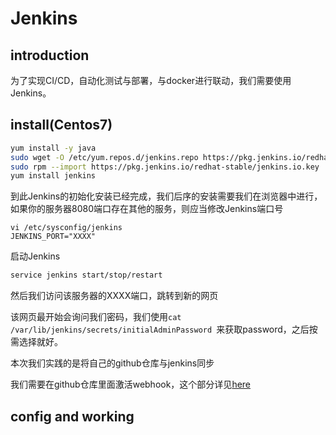 # Jenkins

## introduction

为了实现CI/CD，自动化测试与部署，与docker进行联动，我们需要使用Jenkins。

## install(Centos7)

```bash
yum install -y java
sudo wget -O /etc/yum.repos.d/jenkins.repo https://pkg.jenkins.io/redhat-stable/jenkins.repo
sudo rpm --import https://pkg.jenkins.io/redhat-stable/jenkins.io.key
yum install jenkins
```

到此Jenkins的初始化安装已经完成，我们后序的安装需要我们在浏览器中进行，如果你的服务器8080端口存在其他的服务，则应当修改Jenkins端口号

```
vi /etc/sysconfig/jenkins
JENKINS_PORT="XXXX"
```

启动Jenkins

```bash
service jenkins start/stop/restart
```

然后我们访问该服务器的XXXX端口，跳转到新的网页

该网页最开始会询问我们密码，我们使用`cat /var/lib/jenkins/secrets/initialAdminPassword `来获取password，之后按需选择就好。

本次我们实践的是将自己的github仓库与jenkins同步

我们需要在github仓库里面激活webhook，这个部分详见[here](https://www.cnblogs.com/weschen/p/6867885.html)

## config and working

